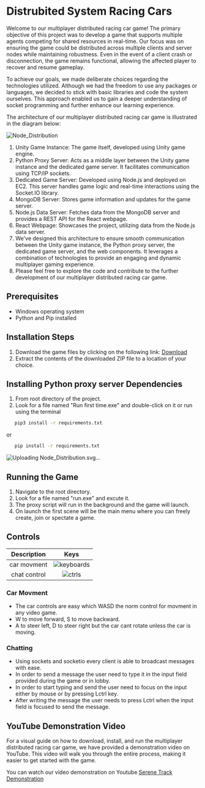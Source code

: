 # Distrubited System Racing Cars

Welcome to our multiplayer distributed racing car game! The primary objective of this project was to develop a game that supports multiple agents competing for shared resources in real-time. Our focus was on ensuring the game could be distributed across multiple clients and server nodes while maintaining robustness. Even in the event of a client crash or disconnection, the game remains functional, allowing the affected player to recover and resume gameplay.

To achieve our goals, we made deliberate choices regarding the technologies utilized. Although we had the freedom to use any packages or languages, we decided to stick with basic libraries and code the system ourselves. This approach enabled us to gain a deeper understanding of socket programming and further enhance our learning experience.

The architecture of our multiplayer distributed racing car game is illustrated in the diagram below:

![Node_Distribution](https://github.com/mourra950/Distrubited-System-Racing-Cars/assets/64339763/69604caf-c0ff-4a14-85c2-a90725dfe8ed)

1. Unity Game Instance: The game itself, developed using Unity game engine.
2. Python Proxy Server: Acts as a middle layer between the Unity game instance and the dedicated game server. It facilitates communication using TCP/IP sockets.
3. Dedicated Game Server: Developed using Node.js and deployed on EC2. This server handles game logic and real-time interactions using the Socket.IO library.
4. MongoDB Server: Stores game information and updates for the game server.
5. Node.js Data Server: Fetches data from the MongoDB server and provides a REST API for the React webpage.
6. React Webpage: Showcases the project, utilizing data from the Node.js data server.
7. We've designed this architecture to ensure smooth communication between the Unity game instance, the Python proxy server, the dedicated game server, and the web components. It leverages a combination of technologies to provide an engaging and dynamic multiplayer gaming experience.
8. Please feel free to explore the code and contribute to the further development of our multiplayer distributed racing car game.

## Prerequisites

* Windows operating system
* Python and Pip installed

## Installation Steps

1. Download the game files by clicking on the following link: [Download](https://drive.google.com/drive/folders/1frWMftkLvu9jjcvbRjIKaBYx2iYEl2MM?usp=sharing)
2. Extract the contents of the downloaded ZIP file to a location of your choice.

## Installing Python proxy server Dependencies

1. From root directory of the project.
2. Look for a file named "Run first time.exe" and double-click on it or run using the terminal

```bash
   pip3 install -r requirements.txt
```

or

```bash
   pip install -r requirements.txt
```
![Uploading Node_Distribution.svg…]()

## Running the Game

1. Navigate to the root directory.
2. Look for a file named "run.exe" and excute it.
3. The proxy script will run in the background and the game will launch.
4. On launch the first scene will be the main menu where you can freely create, join or spectate a game.

## Controls


| Description | Keys |
| :---:        |     :---:      |
| car movment   | ![keyboards](https://github.com/mourra950/Distrubited-System-Racing-Cars/assets/64339763/700a231d-ba02-4b31-8875-6b9192696234) |
| chat control     | ![ctrls](https://github.com/mourra950/Distrubited-System-Racing-Cars/assets/64339763/1ef5efb5-12b0-4865-a5bf-9452f30c0859)   |

### Car Movment

* The car controls are easy which WASD the norm control for movment in any video game.
* W to move forward, S to move backward.
* A to steer left, D to steer right but the car cant rotate unless the car is moving.

### Chatting 

* Using sockets and socketio every client is able to broadcast messages with ease.
* In order to send a message the user need to type it in the input field provided during the game or in lobby.
* In order to start typing and send the user need to focus on the input either by mouse or by pressing Lctrl key.
* After writing the message the user needs to press Lctrl when the input field is focused to send the message.

## YouTube Demonstration Video

For a visual guide on how to download, install, and run the multiplayer distributed racing car game, we have provided a demonstration video on YouTube. This video will walk you through the entire process, making it easier to get started with the game.

You can watch our video demonstration on Youtube
[Serene Track Demonstration](https://youtu.be/XfoahjVGTwg)
